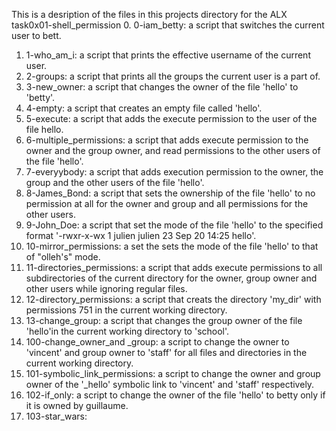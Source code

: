 This is a desription of the files in this projects directory for the ALX task0x01-shell_permission
0. 0-iam_betty: a script that switches the current user to bett.
1. 1-who_am_i: a script that prints the effective username of the current user.
2. 2-groups: a script that prints all the groups the current user is a part of.
3. 3-new_owner: a script that changes the owner of the file 'hello' to 'betty'.
4. 4-empty: a script that creates an empty file called 'hello'.
5. 5-execute: a script that adds the execute permission to the user of the file hello.
6. 6-multiple_permissions: a script that adds execute permission to the owner and the group owner, and read permissions to the other users of the file 'hello'.
7. 7-everyybody: a script that adds execution permission to the owner, the group and the other users of the file 'hello'.
8. 8-James_Bond: a script that sets the ownership of the file 'hello' to no permission at all for the owner and group and all permissions for the other users.
9. 9-John_Doe: a script that set the mode of the file 'hello' to the specified format '-rwxr-x-wx 1 julien julien 23 Sep 20 14:25 hello'.
10. 10-mirror_permissions: a set the sets the mode of the file 'hello' to that of "olleh's" mode.
11. 11-directories_permissions: a script that adds execute permissions to all subdirectories of the current directory for the owner, group owner and other users while ignoring regular files.
12. 12-directory_permissions: a script that creats the directory 'my_dir' with permissions 751 in the current working directory.
13. 13-change_group: a script that changes the group owner of the file 'hello'in the current working directory to 'school'.
14. 100-change_owner_and _group: a script to change the owner to 'vincent' and group owner to 'staff' for all files and directories in the current working directory.
15. 101-symbolic_link_permissions: a script to change the owner and group owner of the '_hello' symbolic link to 'vincent' and 'staff' respectively.
16. 102-if_only: a script to change the owner of the file 'hello' to betty only if it is owned by guillaume.
17. 103-star_wars: 
